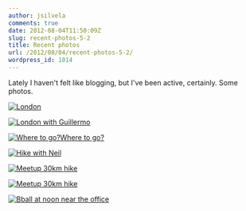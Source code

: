 ```yaml
---
author: jsilvela
comments: true
date: 2012-08-04T11:50:09Z
slug: recent-photos-5-2
title: Recent photos
url: /2012/08/04/recent-photos-5-2/
wordpress_id: 1014
---
```


Lately I haven't felt like blogging, but I've been active, certainly. Some photos.

[![London](https://jsilvela.smugmug.com/Other/Sueltas/i-TBfWNNz/0/S/IMG1468-2-S.jpg)](https://jsilvela.smugmug.com/Other/Sueltas/5019150_VjW39L#!i=1939082127&k=TBfWNNz&lb=1&s=A)

[![London with Guillermo](https://jsilvela.smugmug.com/Other/Sueltas/i-vxGrvzK/0/S/IMG1471-2-S.jpg)](https://jsilvela.smugmug.com/Other/Sueltas/5019150_VjW39L#!i=1939083391&k=vxGrvzK&lb=1&s=A)

[![Where to go?Where to go?](https://jsilvela.smugmug.com/Other/Sueltas/i-cfkn8cg/0/S/IMG1449-2-S.jpg)](https://jsilvela.smugmug.com/Other/Sueltas/5019150_VjW39L#!i=1998920585&k=cfkn8cg&lb=1&s=A)

[![Hike with Neil](https://jsilvela.smugmug.com/Other/Sueltas/i-VDM284W/0/S/IMG1455-2-S.jpg)](https://jsilvela.smugmug.com/Other/Sueltas/5019150_VjW39L#!i=1998922357&k=VDM284W&lb=1&s=A)

[![Meetup 30km hike](https://jsilvela.smugmug.com/Other/Sueltas/i-P9q7FTM/0/S/IMG1551-S.jpg)](https://jsilvela.smugmug.com/Other/Sueltas/5019150_VjW39L#!i=1998925353&k=P9q7FTM&lb=1&s=A)

[![Meetup 30km hike](https://jsilvela.smugmug.com/Other/Sueltas/i-6Fc5hfp/0/S/IMG1552-S.jpg)](https://jsilvela.smugmug.com/Other/Sueltas/5019150_VjW39L#!i=1998927031&k=6Fc5hfp&lb=1&s=A)

[![Bball at noon near the office](https://jsilvela.smugmug.com/Other/Sueltas/i-dJMsSJx/0/S/bball-amzn-S.jpg)](https://jsilvela.smugmug.com/Other/Sueltas/5019150_VjW39L#!i=2005350109&k=dJMsSJx&lb=1&s=A)
